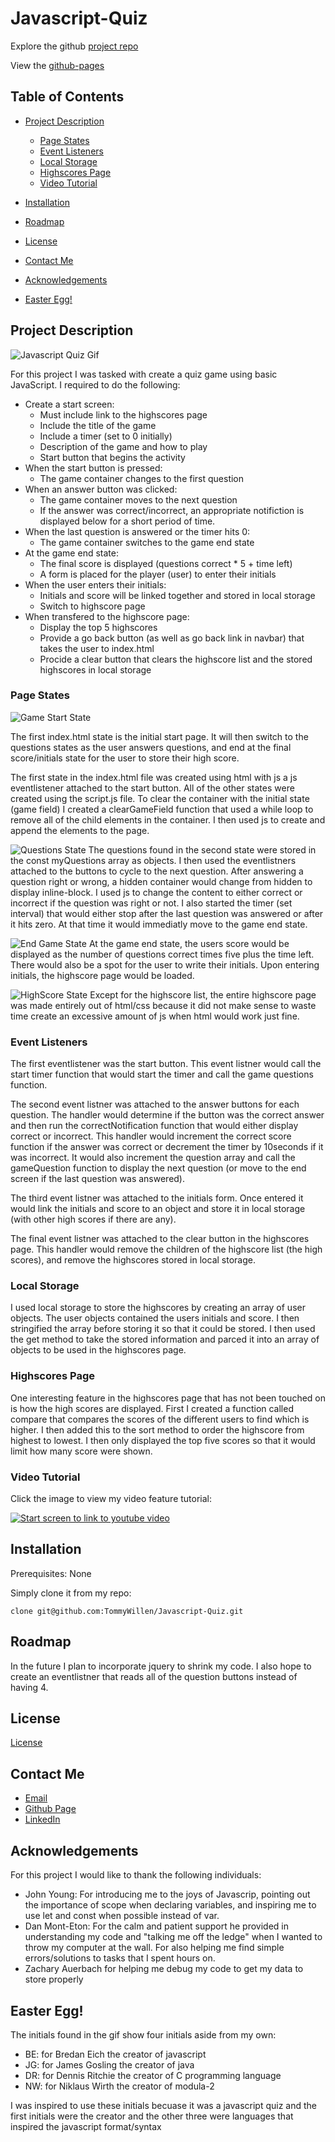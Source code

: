# Javascript-Quiz

Explore the github [project repo](https://github.com/TommyWillen/Javascript-Quiz/)

View the [github-pages](https://tommywillen.github.io/Javascript-Quiz/)

## Table of Contents

- [Project Description](#Project-Description)
    - [Page States](#Page-States)
    - [Event Listeners](#event-listeners)
    - [Local Storage](#local-storage)
    - [Highscores Page](#highscores-page)
    - [Video Tutorial](#Video-Tutorial)
- [Installation](#installation)

- [Roadmap](#roadmap)

- [License](#license)

- [Contact Me](#contact-me)

- [Acknowledgements](#acknowledgements)

- [Easter Egg!](#easter-egg!)

## Project Description
![Javascript Quiz Gif](/assets/images-and-gifs/JavaScript-Quiz-Main.gif)

For this project I was tasked with create a quiz game using basic JavaScript. I required to do the following:

- Create a start screen:
    - Must include link to the highscores page
    - Include the title of the game
    - Include a timer (set to 0 initially)
    - Description of the game and how to play
    - Start button that begins the activity
- When the start button is pressed:
    - The game container changes to the first question
- When an answer button was clicked:
    - The game container moves to the next question
    - If the answer was correct/incorrect, an appropriate notifiction is displayed below for a short period of time.
- When the last question is answered or the timer hits 0:
    - The game container switches to the game end state
- At the game end state:
    - The final score is displayed (questions correct * 5 + time left)
    - A form is placed for the player (user) to enter their initials
- When the user enters their initials:
    - Initials and score will be linked together and stored in local storage
    - Switch to highscore page
- When transfered to the highscore page:
    - Display the top 5 highscores
    - Provide a go back button (as well as go back link in navbar) that takes the user to index.html
    - Procide a clear button that clears the highscore list and the stored highscores in local storage

### Page States
![Game Start State](/assets/images-and-gifs/game-start-state.PNG)

The first index.html state is the initial start page. It will then switch to the questions states as the user answers questions, and end at the final score/initials state for the user to store their high score.

The first state in the index.html file was created using html with js a js eventlistener attached to the start button. All of the other states were created using the script.js file. To clear the container with the initial state (game field) I created a clearGameField function that used a while loop to remove all of the child elements in the container. I then used js to create and append the elements to the page.

![Questions State](/assets/images-and-gifs/question-state.PNG)
The questions found in the second state were stored in the const myQuestions array as objects. I then used the eventlistners attached to the buttons to cycle to the next question. After answering a question right or wrong, a hidden container would change from hidden to display inline-block. I used js to change the content to either correct or incorrect if the question was right or not. I also started the timer (set interval) that would either stop after the last question was answered or after it hits zero. At that time it would immediatly move to the game end state.

![End Game State](/assets/images-and-gifs/game-end-state.PNG)
At the game end state, the users score would be displayed as the number of questions correct times five plus the time left. There would also be a spot for the user to write their initials. Upon entering initials, the highscore page would be loaded.

![HighScore State](/assets/images-and-gifs/highscore-page.PNG)
Except for the highscore list, the entire highscore page was made entirely out of html/css because it did not make sense to waste time create an excessive amount of js when html would work just fine.

### Event Listeners

The first eventlistener was the start button. This event listner would call the start timer function that would start the timer and call the game questions function.

The second event listner was attached to the answer buttons for each question. The handler would determine if the button was the correct answer and then run the correctNotification function that would either display correct or incorrect. This handler would increment the correct score function if the answer was correct or decrement the timer by 10seconds if it was incorrect. It would also increment the question array and call the gameQuestion function to display the next question (or move to the end screen if the last question was answered).

The third event listner was attached to the initials form. Once entered it would link the initials and score to an object and store it in local storage (with other high scores if there are any).

The final event listner was attached to the clear button in the highscores page. This handler would remove the children of the highscore list (the high scores), and remove the highscores stored in local storage.

### Local Storage

I used local storage to store the highscores by creating an array of user objects. The user objects contained the users initials and score. I then stringified the array before storing it so that it could be stored. I then used the get method to take the stored information and parced it into an array of objects to be used in the highscores page.

### Highscores Page

One interesting feature in the highscores page that has not been touched on is how the high scores are displayed. First I created a function called compare that compares the scores of the different users to find which is higher. I then added this to the sort method to order the highscore from highest to lowest. I then only displayed the top five scores so that it would limit how many score were shown.

### Video Tutorial

Click the image to view my video feature tutorial:

[![Start screen to link to youtube video](/assets/images-and-gifs/game-start-state.PNG)](https://youtu.be/PKHsV3EKs_Y)

## Installation

Prerequisites\: None

Simply clone it from my repo\:

```
clone git@github.com:TommyWillen/Javascript-Quiz.git
```

## Roadmap

In the future I plan to incorporate jquery to shrink my code. I also hope to create an eventlistner that reads all of the question buttons instead of having 4.

## License

[License](https://github.com/TommyWillen/Javascript-Quiz/blob/master/LICENSE)

## Contact Me

- [Email](TommyAllen1215@gmail.com)
- [Github Page](https://github.com/TommyWillen)
- [LinkedIn](https://www.linkedin.com/in/tommy-willen-12867b1b3/)

## Acknowledgements

For this project I would like to thank the following individuals\:

- John Young\: For introducing me to the joys of Javascrip, pointing out the importance of scope when declaring variables, and inspiring me to use let and const when possible instead of var.
- Dan Mont-Eton\: For the calm and patient support he provided in understanding my code and "talking me off the ledge" when I wanted to throw my computer at the wall. For also helping me find simple errors/solutions to tasks that I spent hours on.
- Zachary Auerbach for helping me debug my code to get my data to store properly

## Easter Egg!

The initials found in the gif show four initials aside from my own:
- BE: for Bredan Eich the creator of javascript
- JG: for James Gosling the creator of java
- DR: for Dennis Ritchie the creator of C programming language
- NW: for Niklaus Wirth the creator of modula-2

I was inspired to use these initials becuase it was a javascript quiz and the first initials were the creator and the other three were languages that inspired the javascript format/syntax